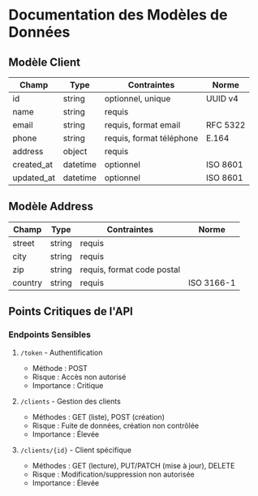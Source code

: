 # Documentation des Modèles de Données

## Modèle Client

| Champ         | Type   | Contraintes              | Norme      |
|---------------|--------|--------------------------|------------|
| id            | string | optionnel, unique        | UUID v4    |
| name          | string | requis                   |            |
| email         | string | requis, format email     | RFC 5322   |
| phone         | string | requis, format téléphone | E.164      |
| address       | object | requis                   |            |
| created_at    | datetime| optionnel                | ISO 8601   |
| updated_at    | datetime| optionnel                | ISO 8601   |

## Modèle Address

| Champ         | Type   | Contraintes              | Norme      |
|---------------|--------|--------------------------|------------|
| street        | string | requis                   |            |
| city          | string | requis                   |            |
| zip           | string | requis, format code postal |            |
| country       | string | requis                   | ISO 3166-1 |

## Points Critiques de l'API

### Endpoints Sensibles
1. `/token` - Authentification
   - Méthode : POST
   - Risque : Accès non autorisé
   - Importance : Critique

2. `/clients` - Gestion des clients
   - Méthodes : GET (liste), POST (création)
   - Risque : Fuite de données, création non contrôlée
   - Importance : Élevée

3. `/clients/{id}` - Client spécifique
   - Méthodes : GET (lecture), PUT/PATCH (mise à jour), DELETE
   - Risque : Modification/suppression non autorisée
   - Importance : Élevée
